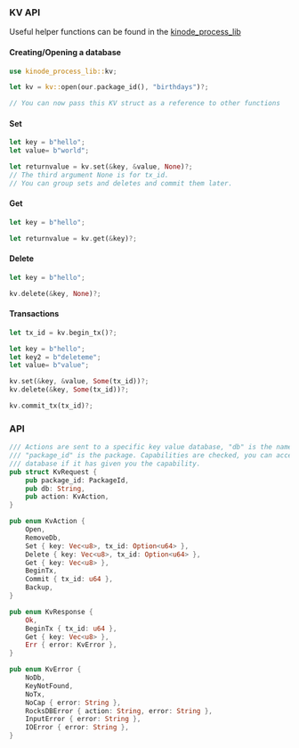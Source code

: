 ### KV API

Useful helper functions can be found in the [kinode_process_lib](https://github.com/uqbar-dao/process_lib)

#### Creating/Opening a database

```rust
use kinode_process_lib::kv;

let kv = kv::open(our.package_id(), "birthdays")?;

// You can now pass this KV struct as a reference to other functions
```

#### Set

```rust
let key = b"hello";
let value= b"world";

let returnvalue = kv.set(&key, &value, None)?;
// The third argument None is for tx_id. 
// You can group sets and deletes and commit them later. 
```

#### Get

```rust
let key = b"hello";

let returnvalue = kv.get(&key)?;
```

#### Delete

```rust
let key = b"hello";

kv.delete(&key, None)?;
```

#### Transactions

```rust
let tx_id = kv.begin_tx()?;

let key = b"hello";
let key2 = b"deleteme";
let value= b"value";

kv.set(&key, &value, Some(tx_id))?;
kv.delete(&key, Some(tx_id))?;

kv.commit_tx(tx_id)?;
```

### API

```rust
/// Actions are sent to a specific key value database, "db" is the name,
/// "package_id" is the package. Capabilities are checked, you can access another process's
/// database if it has given you the capability.
pub struct KvRequest {
    pub package_id: PackageId,
    pub db: String,
    pub action: KvAction,
}

pub enum KvAction {
    Open,
    RemoveDb,
    Set { key: Vec<u8>, tx_id: Option<u64> },
    Delete { key: Vec<u8>, tx_id: Option<u64> },
    Get { key: Vec<u8> },
    BeginTx,
    Commit { tx_id: u64 },
    Backup,
}

pub enum KvResponse {
    Ok,
    BeginTx { tx_id: u64 },
    Get { key: Vec<u8> },
    Err { error: KvError },
}

pub enum KvError {
    NoDb,
    KeyNotFound,
    NoTx,
    NoCap { error: String },
    RocksDBError { action: String, error: String },
    InputError { error: String },
    IOError { error: String },
}
```

